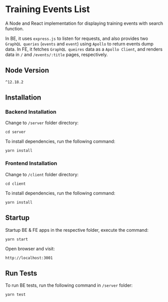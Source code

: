# Training Events List

A Node and React implementation for displaying training events with search
function.

In BE, it uses `express.js` to listen for requests, and also provides two
`GraphQL queries` (`events` and `event`) using `Apollo` to return events dump
data. In FE, it fetches `GraphQL queires` data as a `Apollo Client`, and renders
data in `/` and `/events/:title` pages, respectively.

## Node Version

```
^12.18.2
```

## Installation

### Backend Installation

Change to `/server` folder directory:

```
cd server
```

To install dependencies, run the following command:

```
yarn install
```

### Frontend Installation

Change to `/client` folder directory:

```
cd client
```

To install dependencies, run the following command:

```
yarn install
```

## Startup

Startup BE & FE apps in the respective folder, execute the command:

```
yarn start
```

Open browser and visit:

```
http://localhost:3001
```

## Run Tests

To run BE tests, run the following command in `/server` folder:

```
yarn test
```
